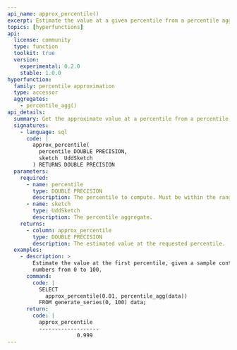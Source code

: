 ```yaml
---
api_name: approx_percentile()
excerpt: Estimate the value at a given percentile from a percentile aggregate
topics: [hyperfunctions]
api:
  license: community
  type: function
  toolkit: true
  version:
    experimental: 0.2.0
    stable: 1.0.0
hyperfunction:
  family: percentile approximation
  type: accessor
  aggregates:
    - percentile_agg()
api_details:
  summary: Get the approximate value at a percentile from a percentile aggregate.
  signatures:
    - language: sql
      code: |
        approx_percentile(
          percentile DOUBLE PRECISION,
          sketch  UddSketch
        ) RETURNS DOUBLE PRECISION
  parameters:
    required:
      - name: percentile
        type: DOUBLE PRECISION
        description: The percentile to compute. Must be within the range `[0.0, 1.0]`.
      - name: sketch
        type: UddSketch
        description: The percentile aggregate.
    returns:
      - column: approx_percentile
        type: DOUBLE PRECISION
        description: The estimated value at the requested percentile.
  examples:
    - description: >
        Estimate the value at the first percentile, given a sample containing the
        numbers from 0 to 100.
      command:
        code: |
          SELECT
            approx_percentile(0.01, percentile_agg(data))
          FROM generate_series(0, 100) data;
      return:
        code: |
          approx_percentile
          -------------------
                      0.999
---
```


